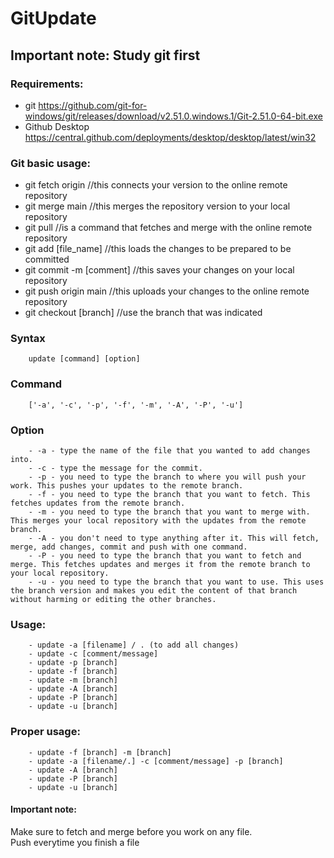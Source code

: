 # GitUpdate

## Important note: Study git first

### Requirements:

* git https://github.com/git-for-windows/git/releases/download/v2.51.0.windows.1/Git-2.51.0-64-bit.exe
* Github Desktop https://central.github.com/deployments/desktop/desktop/latest/win32

### Git basic usage:

* git fetch origin //this connects your version to the online remote repository
* git merge main //this merges the repository version to your local repository
* git pull //is a command that fetches and merge with the online remote repository
* git add [file_name] //this loads the changes to be prepared to be committed
* git commit -m [comment] //this saves your changes on your local repository
* git push origin main //this uploads your changes to the online remote repository
* git checkout [branch] //use the branch that was indicated

### Syntax
        update [command] [option]

### Command 
        ['-a', '-c', '-p', '-f', '-m', '-A', '-P', '-u']

### Option 
        - -a - type the name of the file that you wanted to add changes into.
        - -c - type the message for the commit.
        - -p - you need to type the branch to where you will push your work. This pushes your updates to the remote branch.
        - -f - you need to type the branch that you want to fetch. This fetches updates from the remote branch.
        - -m - you need to type the branch that you want to merge with. This merges your local repository with the updates from the remote branch.
        - -A - you don't need to type anything after it. This will fetch, merge, add changes, commit and push with one command.
        - -P - you need to type the branch that you want to fetch and merge. This fetches updates and merges it from the remote branch to your local repository.
        - -u - you need to type the branch that you want to use. This uses the branch version and makes you edit the content of that branch without harming or editing the other branches.

### Usage:
        - update -a [filename] / . (to add all changes)
        - update -c [comment/message]
        - update -p [branch]
        - update -f [branch]
        - update -m [branch]
        - update -A [branch]
        - update -P [branch]
        - update -u [branch]

### Proper usage:
        - update -f [branch] -m [branch]
        - update -a [filename/.] -c [comment/message] -p [branch]
        - update -A [branch]
        - update -P [branch]
        - update -u [branch]

#### Important note:
Make sure to fetch and merge before you work on any file.<br>
Push everytime you finish a file<br>